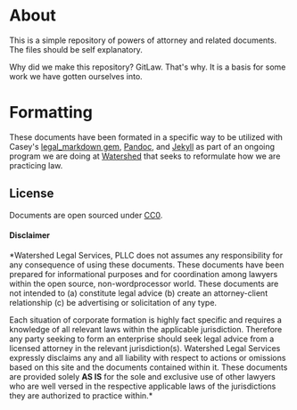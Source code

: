 # About

This is a simple repository of powers of attorney and related documents. The files should be self explanatory.

Why did we make this repository? GitLaw. That's why. It is a basis for some work we have gotten ourselves into. 

# Formatting

These documents have been formated in a specific way to be utilized with Casey's [legal_markdown gem](https://github.com/compleatang/legal-markdown), [Pandoc](johnmacfarlane.net/pandoc/README.html), and [Jekyll](https://github.com/mojombo/jekyll) as part of an ongoing program we are doing at [Watershed](http://watershedlegal.com) that seeks to reformulate how we are practicing law.

## License

Documents are open sourced under [CC0](http://creativecommons.org/publicdomain/zero/1.0/).

#### Disclaimer

*Watershed Legal Services, PLLC does not assumes any responsibility for any consequence of using these documents. These documents have been prepared for informational purposes and for coordination among lawyers within the open source, non-wordprocessor world. These documents are not intended to (a) constitute legal advice (b) create an attorney-client relationship (c) be advertising or solicitation of any type.

Each situation of corporate formation is highly fact specific and requires a knowledge of all relevant laws within the applicable jurisdiction. Therefore any party seeking to form an enterprise should seek legal advice from a licensed attorney in the relevant jurisdiction(s). Watershed Legal Services expressly disclaims any and all liability with respect to actions or omissions based on this site and the documents contained within it. These documents are provided solely **AS IS** for the sole and exclusive use of other lawyers who are well versed in the respective applicable laws of the jurisdictions they are authorized to practice within.*